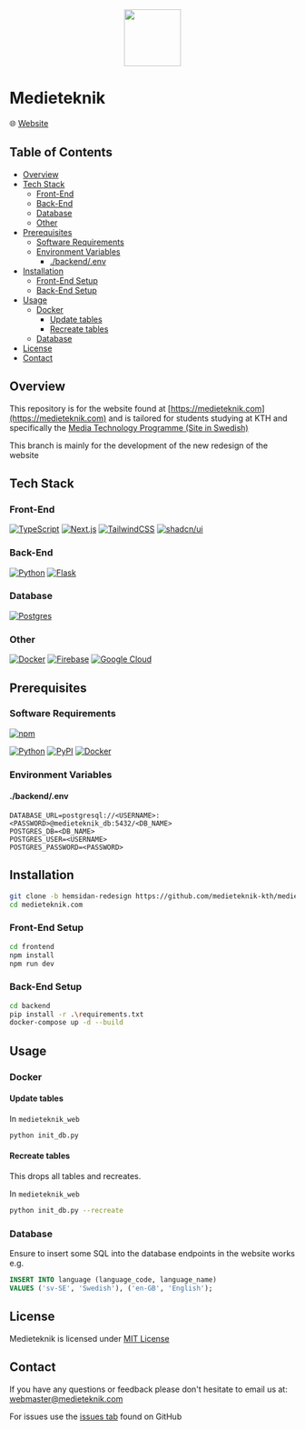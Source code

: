 <div align='center'>
    <img src='./docs/images/medieteknik-logo.png' height='100px' />
</div>

# Medieteknik
<p title='Website'>🌐 <span> <a title='Go to website' href='https://medieteknik.com'>Website</a> </span> </p>

## Table of Contents

- [Overview](#overview)
- [Tech Stack](#tech-stack)
   * [Front-End](#front-end)
   * [Back-End](#back-end)
   * [Database](#database)
   * [Other](#other)
- [Prerequisites](#prerequisites)
   * [Software Requirements](#software-requirements)
   * [Environment Variables](#environment-variables)
      + [./backend/.env](#backendenv)
- [Installation](#installation)
   * [Front-End Setup](#front-end-setup)
   * [Back-End Setup](#back-end-setup)
- [Usage](#usage)
   * [Docker](#docker)
      + [Update tables](#update-tables)
      + [Recreate tables](#recreate-tables)
   * [Database](#database-1)
- [License](#license)
- [Contact](#contact)

## Overview
This repository is for the website found at [https://medieteknik.com](https://medieteknik.com) and is tailored for students studying at KTH and specifically the [Media Technology Programme (Site in Swedish)](https://www.kth.se/utbildning/civilingenjor/medieteknik/medieteknik-civilingenjor-300-hp-1.4150)

This branch is mainly for the development of the new redesign of the website

## Tech Stack

### Front-End
[![TypeScript](https://img.shields.io/badge/TypeScript-3178C6?style=for-the-badge&logo=typescript&logoColor=fff)](https://www.typescriptlang.org/)
[![Next.js](https://img.shields.io/badge/Next.js-black?style=for-the-badge&logo=next.js&logoColor=white)](https://nextjs.org/)
[![TailwindCSS](https://img.shields.io/badge/Tailwind%20CSS-%2338B2AC.svg?style=for-the-badge&logo=tailwind-css&logoColor=white)](https://tailwindcss.com/)
[![shadcn/ui](https://img.shields.io/badge/shadcn%2Fui-000?style=for-the-badge&logo=shadcnui&logoColor=fff)](https://ui.shadcn.com/)

### Back-End
[![Python](https://img.shields.io/badge/Python-3776AB?style=for-the-badge&logo=python&logoColor=fff)](https://www.python.org/)
[![Flask](https://img.shields.io/badge/Flask-000?style=for-the-badge&logo=flask&logoColor=fff)](https://flask.palletsprojects.com/en/3.0.x/)

### Database
[![Postgres](https://img.shields.io/badge/Postgres-%23316192.svg?style=for-the-badge&logo=postgresql&logoColor=white)](https://www.postgresql.org/)

### Other
[![Docker](https://img.shields.io/badge/Docker-2496ED?style=for-the-badge&logo=docker&logoColor=fff)](https://www.docker.com/)
[![Firebase](https://img.shields.io/badge/Firebase-039BE5?style=for-the-badge&logo=Firebase&logoColor=white)](https://firebase.google.com/) 
[![Google Cloud](https://img.shields.io/badge/Google%20Cloud-%234285F4.svg?style=for-the-badge&logo=google-cloud&logoColor=white)](https://cloud.google.com/?hl=en)

## Prerequisites

### Software Requirements
[![npm](https://img.shields.io/badge/npm-CB3837?style=for-the-badge&logo=npm&logoColor=fff)](https://www.npmjs.com/)

[![Python](https://img.shields.io/badge/Python-3776AB?style=for-the-badge&logo=python&logoColor=fff)](https://www.python.org/)
[![PyPI](https://img.shields.io/badge/PyPI-3775A9?style=for-the-badge&logo=pypi&logoColor=fff)](https://pypi.org/project/pip/)
[![Docker](https://img.shields.io/badge/Docker-2496ED?style=for-the-badge&logo=docker&logoColor=fff)](https://www.docker.com/)


### Environment Variables

#### ./backend/.env
```properties
DATABASE_URL=postgresql://<USERNAME>:<PASSWORD>@medieteknik_db:5432/<DB_NAME>
POSTGRES_DB=<DB_NAME>
POSTGRES_USER=<USERNAME>
POSTGRES_PASSWORD=<PASSWORD>
```

## Installation

```sh
git clone -b hemsidan-redesign https://github.com/medieteknik-kth/medieteknik.com.git
cd medieteknik.com
```

### Front-End Setup
```sh
cd frontend
npm install
npm run dev
```

### Back-End Setup
```sh
cd backend
pip install -r .\requirements.txt
docker-compose up -d --build
```

## Usage

### Docker

#### Update tables
In `medieteknik_web`
```sh
python init_db.py
```

#### Recreate tables
This drops all tables and recreates.

In `medieteknik_web`
```sh
python init_db.py --recreate
```

### Database
Ensure to insert some SQL into the database endpoints in the website works e.g.
```sql
INSERT INTO language (language_code, language_name)
VALUES ('sv-SE', 'Swedish'), ('en-GB', 'English');
```

## License
Medieteknik is licensed under [MIT License](./LICENSE)

## Contact
If you have any questions or feedback please don't hesitate to email us at: <a href='mailto:webmaster@medieteknik.com'>webmaster@medieteknik.com</a>

For issues use the [issues tab](https://github.com/medieteknik-kth/medieteknik.com/issues) found on GitHub